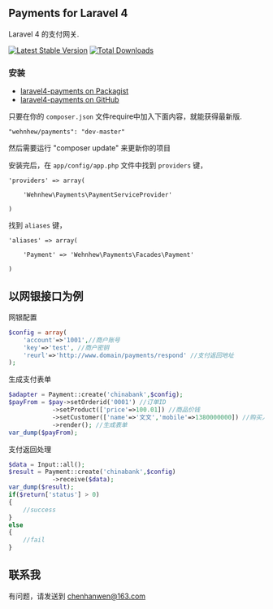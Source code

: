 ## Payments for Laravel 4

Laravel 4 的支付网关.

[![Latest Stable Version](https://poser.pugx.org/wehnhew/laravel4-payments/v/stable.png)](https://packagist.org/packages/wehnhew/laravel4-payments) [![Total Downloads](https://poser.pugx.org/wehnhew/laravel4-payments/downloads.png)](https://packagist.org/packages/wehnhew/laravel4-payments)

### 安装

- [laravel4-payments on Packagist](https://packagist.org/packages/laravel4-payments)
- [laravel4-payments on GitHub](https://github.com/wehnhew/laravel4-payments)

只要在你的 `composer.json` 文件require中加入下面内容，就能获得最新版.

~~~
"wehnhew/payments": "dev-master"
~~~

然后需要运行 "composer update" 来更新你的项目

安装完后，在 `app/config/app.php` 文件中找到 `providers` 键，

~~~
'providers' => array(

    'Wehnhew\Payments\PaymentServiceProvider'

)
~~~

找到 `aliases` 键，

~~~
'aliases' => array(

    'Payment' => 'Wehnhew\Payments\Facades\Payment'

)
~~~

## 以网银接口为例
网银配置

~~~php
$config = array(
	'account'=>'1001',//商户账号
	'key'=>'test', //商户密钥
	'reurl'=>'http://www.domain/payments/respond' //支付返回地址
);
~~~

生成支付表单

~~~php
$adapter = Payment::create('chinabank',$config);
$payFrom = $pay->setOrderid('0001') //订单ID
			->setProduct(['price'=>100.01]) //商品价钱
			->setCustomer(['name'=>'文文','mobile'=>1380000000]) //购买人名称，手机
			->render(); //生成表单
var_dump($payFrom);
~~~

支付返回处理

~~~php
$data = Input::all();
$result = Payment::create('chinabank',$config)
			->receive($data);
var_dump($result);
if($return['status'] > 0)
{
	//success
}
else
{
	//fail
}
~~~

## 联系我
有问题，请发送到 chenhanwen@163.com
